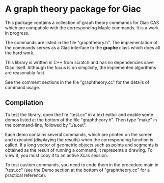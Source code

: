 # A graph theory package for Giac

This package contains a collection of graph theory commands for Giac CAS which are compatible with the corresponding Maple commands. It is a work in progress.

The commands are listed in the file "graphtheory.h". The implementation of the commands serves as a Giac interface to the **graphe** class which does all the hard work.

This library is written in C++ from scratch and has no dependencies save Giac itself. Although the focus is on simplicity, the implemented algorithms are reasonably fast.

See the comment sections in the file "graphtheory.cc" for the details of command usage.

## Compilation

To test the library, open the file "test.cc" in a text editor and enable some demos listed at the bottom of the file "graphtheory.h". Then type "make" in the command-line, followed by "./a.out".

Each demo contains several commands, which are printed on the screen and executed (displaying the results) when the corresponding function is called. If a long vector of geometric objects such as points and segments is obtained as the result of running a command, it represents a drawing. To view it, you must copy it to an active Xcas session.

To test custom commands, you need to code them in the procedure main in "test.cc" (see the Demo section at the bottom of "graphtheory.cc" for a practical reference).